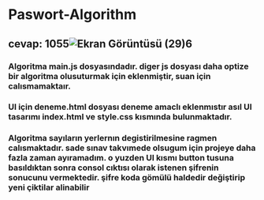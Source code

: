 # Paswort-Algorithm
## cevap: 1055![Ekran Görüntüsü (29)6](https://github.com/EnesArifinan/Paswort-Algorithm/assets/126265835/f2783e0e-4a08-49f3-adcf-2ac078d4d388)


### Algoritma main.js dosyasındadır. diger js dosyası daha optize bir algoritma olusuturmak için eklenmiştir, suan için calısmamaktaır.
### UI için deneme.html dosyası deneme amaclı eklenmıstır asıl UI tasarımı index.html ve style.css kısmında bulunmaktadır.
### Algoritma sayıların yerlernın degistirilmesine ragmen calısmaktadır. sade sınav takvımede olsugum için projeye daha fazla zaman ayıramadım. o yuzden UI kısmı button tusuna basıldıktan sonra consol cıktısı olarak istenen şifrenin sonucunu vermektedir. şifre koda gömülü haldedir değiştirip yeni çiktilar alinabilir


